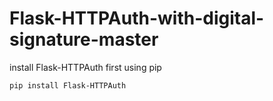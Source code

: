# Flask-HTTPAuth-with-digital-signature-master
install Flask-HTTPAuth first using pip
```
pip install Flask-HTTPAuth
```
